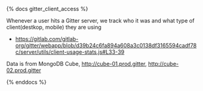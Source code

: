 {% docs gitter_client_access %}

Whenever a user hits a Gitter server, we track who it was and what type of client(destkop, mobile) they are using

 - https://gitlab.com/gitlab-org/gitter/webapp/blob/d39b24c6fa894a608a3c0138df3165594cadf78c/server/utils/client-usage-stats.js#L33-39

Data is from MongoDB Cube, http://cube-01.prod.gitter, http://cube-02.prod.gitter

{% enddocs %}